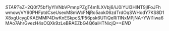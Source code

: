 $START$eZ+2Q0f75bf1yYlVNbVPmnpPZgT4m1LXVbj6/iJ0iYUl3HlNT9jIFoJFhwmow/VY60PHFptdCseUsexM8mWcFNjRo5aok06zdTrdOqSWHodY7KS8D1X8xgUcyg0KAEMMP4DwKnESkpcS/P56psk6UTiQeRi11NxMPjNA+YWI1iwa6MAo7AhrGvezH4sOQXk9zLeBRAEZbG4Q6aiHTNicjQ==$END$